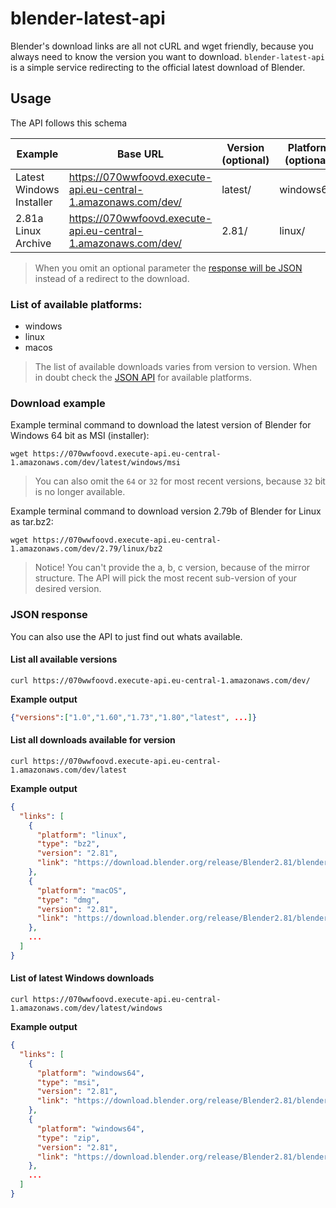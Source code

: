 # blender-latest-api
Blender's download links are all not cURL and wget friendly, because you always need to know the version you want to download.
`blender-latest-api` is a simple service redirecting to the official latest download of Blender.

## Usage
The API follows this schema

| Example                  | Base URL                                                       | Version (optional) | Platform (optional) | File type (optional) |
|--------------------------|----------------------------------------------------------------|--------------------|---------------------|----------------------|
| Latest Windows Installer | https://070wwfoovd.execute-api.eu-central-1.amazonaws.com/dev/ | latest/            | windows64/          | msi                  |
| 2.81a Linux Archive      | https://070wwfoovd.execute-api.eu-central-1.amazonaws.com/dev/ | 2.81/              | linux/              | bz2                  |

> When you omit an optional parameter the [response will be JSON](#json-response) instead of a redirect to the download.

### List of available platforms:
* windows
* linux
* macos

> The list of available downloads varies from version to version. When in doubt check the [JSON API](#json-response) for available platforms.

### Download example

Example terminal command to download the latest version of Blender for Windows 64 bit as MSI (installer):
```
wget https://070wwfoovd.execute-api.eu-central-1.amazonaws.com/dev/latest/windows/msi
```
> You can also omit the `64` or `32` for most recent versions, because `32` bit is no longer available.

Example terminal command to download version 2.79b of Blender for Linux as tar.bz2:
```
wget https://070wwfoovd.execute-api.eu-central-1.amazonaws.com/dev/2.79/linux/bz2
```

> Notice! You can't provide the a, b, c version, because of the mirror structure. The API will pick the most recent sub-version of your desired version.

### JSON response
You can also use the API to just find out whats available.

#### List all available versions
```
curl https://070wwfoovd.execute-api.eu-central-1.amazonaws.com/dev/
```

**Example output**
```JSON
{"versions":["1.0","1.60","1.73","1.80","latest", ...]}
```

#### List all downloads available for version
```
curl https://070wwfoovd.execute-api.eu-central-1.amazonaws.com/dev/latest
```

**Example output**
```JSON
{
  "links": [
    {
      "platform": "linux",
      "type": "bz2",
      "version": "2.81",
      "link": "https://download.blender.org/release/Blender2.81/blender-2.81-linux-glibc217-x86_64.tar.bz2"
    },
    {
      "platform": "macOS",
      "type": "dmg",
      "version": "2.81",
      "link": "https://download.blender.org/release/Blender2.81/blender-2.81-macOS.dmg"
    },
    ...
  ]
}
```

#### List of latest Windows downloads
```
curl https://070wwfoovd.execute-api.eu-central-1.amazonaws.com/dev/latest/windows
```
**Example output**
```JSON
{
  "links": [
    {
      "platform": "windows64",
      "type": "msi",
      "version": "2.81",
      "link": "https://download.blender.org/release/Blender2.81/blender-2.81-windows64.msi"
    },
    {
      "platform": "windows64",
      "type": "zip",
      "version": "2.81",
      "link": "https://download.blender.org/release/Blender2.81/blender-2.81-windows64.zip"
    },
    ... 
  ]
}
```
